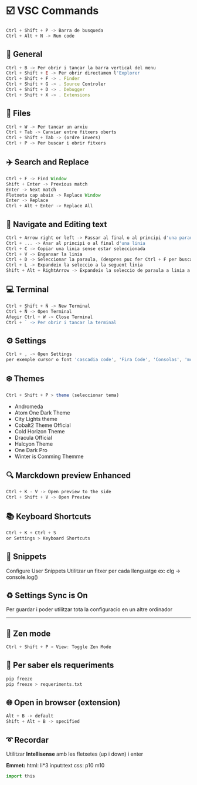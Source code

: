 # :ballot_box_with_check: VSC Commands

```javascript
Ctrl + Shift + P -> Barra de busqueda
Ctrl + Alt + N -> Run code
```

## :art: General

```javascript
Ctrl + B -> Per obrir i tancar la barra vertical del menu
Ctrl + Shift + E -> Per obrir directamen l'Explorer
Ctrl + Shift + F -> . Finder
Ctrl + Shift + G -> . Source Controler
Ctrl + Shift + D -> . Debugger
Ctrl + Shift + X -> . Extensions
```

## :file_folder: Files

```javascript
Ctrl + W -> Per tancar un arxiu
Ctrl + Tab -> Canviar entre fitxers oberts
Ctrl + Shift + Tab -> (ordre invers)
Ctrl + P -> Per buscar i obrir fitxers
```

## :airplane: Search and Replace

```javascript
Ctrl + F -> Find Window
Shift + Enter -> Previous match
Enter -> Next match
Fletxeta cap abaix -> Replace Window
Enter -> Replace
Ctrl + Alt + Enter -> Replace All
```

## :bookmark_tabs: Navigate and Editing text

```javascript
Ctrl + Arrow right or left -> Passar al final o al principi d'una paraula
Ctrl + ... -> Anar al principi o al final d'una linia
Ctrl + C -> Copiar una linia sense estar seleccionada
Ctrl + V -> Enganxar la linia
Ctrl + D -> Seleccionar la paraula, (despres puc fer Ctrl + F per buscar o Ctrl + C per copiar)
Ctrl + L -> Expandeix la seleccio a la seguent linia
Shift + Alt + RightArrow -> Expandeix la seleccio de paraula a linia a paragraf a tot
```

## :computer: Terminal

```javascript
Ctrl + Shift + Ñ -> New Terminal
Ctrl + Ñ -> Open Terminal
Afegir Ctrl + W -> Close Terminal
Ctrl + ` -> Per obrir i tancar la terminal
```

## :gear: Settings

```javascript
Ctrl + , -> Open Settings
per exemple cursor o font 'cascadia code', 'Fira Code', 'Consolas', 'monospace'
```

## :snowflake: Themes

```javascript
Ctrl + Shift + P > theme (seleccionar tema)
```

* Andromeda
* Atom One Dark Theme
* City Lights theme
* Cobalt2 Theme Official
* Cold Horizon Theme
* Dracula Official
* Halcyon Theme
* One Dark Pro
* Winter is Comming Themme

## :mag: Marckdown preview Enhanced

```javascript
Ctrl + K - V -> Open preview to the side
Ctrl + Shift + V -> Open Preview
```

## :books: Keyboard Shortcuts

```javascript
Ctrl + K + Ctrl + S
or Settings > Keyboard Shortcuts
```

## :gem: Snippets

Configure User Snippets
Utilitzar un fitxer per cada llenguatge
ex: clg -> console.log()

## :recycle: Settings Sync is On

Per guardar i poder utilitzar tota la configuracio en un altre ordinador

----

## :dvd: Zen mode

```javascript
Ctrl + Shift + P > View: Toggle Zen Mode
```

## :memo: Per saber els requeriments

```bash
pip freeze
pip freeze > requeriments.txt
```

## :globe_with_meridians: Open in browser (extension)

```python
Alt + B -> default
Shift + Alt + B -> specified
```

## :curly_loop: Recordar

Utilitzar **Intellisense** amb les fletxetes (up i down) i enter

**Emmet:**
html: li*3 input:text
css: p10 m10

```python
import this
```
